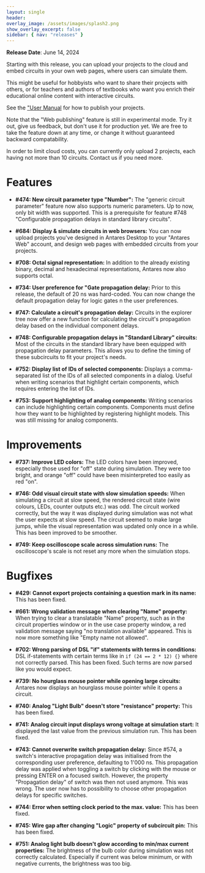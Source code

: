 ```yaml
---
layout: single
header:
overlay_image: /assets/images/splash2.png
show_overlay_excerpt: false
sidebar: { nav: "releases" }
---
```


**Release Date**: June 14, 2024

Starting with this release, you can upload your projects to the cloud and embed circuits in your own web pages, where users can simulate them.

This might be useful for hobbyists who want to share their projects with others, or for teachers and authors of textbooks who want you enrich their educational online content with interactive circuits.

See the ["User Manual](/user-manual/english/web/web-publishing) for how to publish your projects.

Note that the "Web publishing" feature is still in experimental mode. Try it out, give us feedback, but don't use it for production yet. We are free to take the feature down at any time, or change it without guaranteed backward compatability.

In order to limit cloud costs, you can currently only upload 2 projects, each having not more than 10 circuits. Contact us if you need more.

# Features

* **#474: New circuit parameter type "Number":** The "generic circuit parameter" feature now also supports numeric parameters. Up to now, only bit width was supported. This is a prerequisite for feature #748 "Configurable propagation delays in standard library circuits".

* **#684: Display & simulate circuits in web browsers:** You can now upload projects you've designed in Antares Desktop to your "Antares Web" account, and design web pages with embedded circuits from your projects.

* **#708: Octal signal representation:** In addition to the already existing binary, decimal and hexadecimal representations, Antares now also supports octal.

* **#734: User preference for "Gate propagation delay:** Prior to this release, the default of 20 ns was hard-coded. You can now change the default propagation delay for logic gates n the user preferences.

* **#747: Calculate a circuit's propagation delay:** Circuits in the explorer tree now offer a new function for calculating the circuit's propagation delay based on the individual component delays.

* **#748: Configurable propagation delays in "Standard Library" circuits:** Most of the circuits in the standard library have been equipped with propagation delay parameters. This allows you to define the timing of these subcircuits to fit your project's needs.

* **#752: Display list of IDs of selected components:** Displays a comma-separated list of the IDs of all selected components in a dialog.
  Useful when writing scenarios that highlight certain components, which requires entering the list of IDs.

* **#753: Support highlighting of analog components:** Writing scenarios can include highlighting certain components. Components must define how they want to be highlighted by registering highlight models. This was still missing for analog components.

# Improvements

* **#737: Improve LED colors:** The LED colors have been improved, especially those used for "off" state during simulation. They were too bright, and orange "off" could have been misinterpreted too easily as red "on".

* **#746: Odd visual circuit state with slow simulation speeds:** When simulating a circuit at slow speed, the rendered circuit state (wire colours, LEDs, counter outputs etc.) was odd. The circuit worked correctly, but the way it was displayed during simulation was not what the user expects at slow speed. The circuit seemed to make large jumps, while the visual representation was updated only once in a while. This has been improved to be smoother.

* **#749: Keep oscilloscope scale across simulation runs:** The oscilloscope's scale is not reset any more when the simulation stops.

# Bugfixes

* **#429: Cannot export projects containing a question mark in its name:** This has been fixed.

* **#661: Wrong validation message when clearing "Name" property:** When trying to clear a translatable "Name" property, such as in the circuit properties window or in the use case property window, a red validation message saying "no translation available" appeared. This is now more something like "Empty name not allowed".

* **#702: Wrong parsing of DSL "if" statements with terms in conditions:** DSL if-statements with certain terms like in `if (24 == 2 * 12) {}` where not correctly parsed. This has been fixed. Such terms are now parsed like you would expect.

* **#739: No hourglass mouse pointer while opening large circuits:** Antares now displays an hourglass mouse pointer while it opens a circuit.

* **#740: Analog "Light Bulb" doesn't store "resistance" property:** This has been fixed.

* **#741: Analog circuit input displays wrong voltage at simulation start:** It displayed the last value from the previous simulation run. This has been fixed.

* **#743: Cannot overwrite switch propagation delay:** Since #574, a switch's interactive propagation delay was initialised from the corresponding user preference, defaulting to 1'000 ns. This propagation delay was applied when toggling a switch by clicking with the mouse or pressing ENTER on a focused switch. However, the property "Propagation delay" of switch was then not used anymore. This was wrong. The user now has to possibility to choose other propagation delays for specific switches.

* **#744: Error when setting clock period to the max. value:** This has been fixed.

* **#745: Wire gap after changing "Logic" property of subcircuit pin:** This has been fixed.

* **#751: Analog light bulb doesn't glow according to min/max current properties:** The brightness of the bulb color during simulation was not correctly calculated. Especially if current was below minimum, or with negative currents, the brightness was too big.